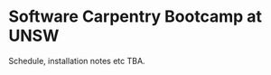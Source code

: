 Software Carpentry Bootcamp at UNSW
============================

Schedule, installation notes etc TBA.


